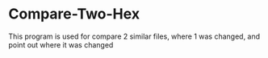 # Compare-Two-Hex
This program is used for compare 2 similar files, where 1 was changed, and point out where it was changed
